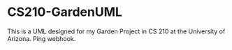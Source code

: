 # CS210-GardenUML
This is a UML designed for my Garden Project in CS 210 at the University of Arizona.
Ping webhook.
